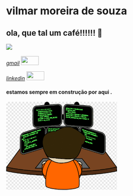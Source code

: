 # vilmar moreira de souza
 ## ola, que tal um café!!!!!! 👋

<img src="https://github.com/vilmar-moreira-souza/git/blob/master/tutoriais/IMG_20191202_231908426.jpg"  width="300" >





[*gmail*](vilmarmoreira2010@gmail.com)
<img src="https://github.com/vilmar-moreira-souza/git/blob/master/tutoriais/novo-logotipo-do-gmail-foto-cortesia-da-google-conteudo-categoria-nerd-7178871006.webp" height="24" width="48">


[*linkedin*](https://www.linkedin.com/in/vilmarmsouza/)
<img src="https://github.com/vilmar-moreira-souza/git/blob/master/tutoriais/linkedin.png" height="24" width="48" >


####  estamos sempre em construção por aqui .
 
 <img src="https://github.com/vilmar-moreira-souza/vilmar-moreira-souza/blob/vilmar/png-transparent-programmer-computer-programming-computer-training-computer-computer-programming-brand.png" width="300" >




<!--
**vilmar-moreira-souza/vilmar-moreira-souza** is a ✨ _special_ ✨ repository because its `README.md` (this file) appears on your GitHub profile.

Here are some ideas to get you started:

- 🔭 I’m currently working on ...
- 🌱 I’m currently learning ...
- 👯 I’m looking to collaborate on ...
- 🤔 I’m looking for help with ...
- 💬 Ask me about ...
- 📫 How to reach me: ...
- 😄 Pronouns: ...
- ⚡ Fun fact: ...
-->
